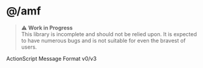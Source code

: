 # @/amf

> ⚠ **Work in Progress**  
> This library is incomplete and should not be relied upon. It is expected to have numerous
> bugs and is not suitable for even the bravest of users.

ActionScript Message Format v0/v3